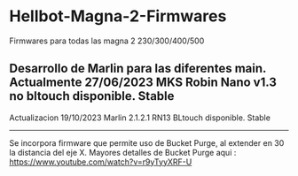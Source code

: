 # Hellbot-Magna-2-Firmwares
Firmwares para todas las magna 2 230/300/400/500

Desarrollo de Marlin para las diferentes main. 
Actualmente 27/06/2023 MKS Robin Nano v1.3 no bltouch disponible. Stable
-----
Actualizacion 19/10/2023 Marlin 2.1.2.1 RN13 BLtouch disponible. Stable

-----

Se incorpora firmware que permite uso de Bucket Purge, al extender en 30 la distancia del eje X. 
Mayores detalles de Bucket Purge aqui :  https://www.youtube.com/watch?v=r9yTyyXRF-U

